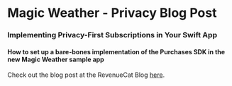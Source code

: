 # Magic Weather - Privacy Blog Post

### Implementing Privacy-First Subscriptions in Your Swift App
#### How to set up a bare-bones implementation of the Purchases SDK in the new Magic Weather sample app

Check out the blog post at the RevenueCat Blog [here](https://www.revenuecat.com/blog).
